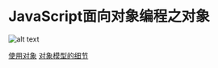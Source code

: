 # JavaScript面向对象编程之对象

![alt text](./img/JavaScript-object.svg "Title")

[使用对象](https://developer.mozilla.org/zh-CN/docs/Web/JavaScript/Guide/Working_with_Objects)
[对象模型的细节](https://developer.mozilla.org/zh-CN/docs/Web/JavaScript/Guide/Details_of_the_Object_Model)